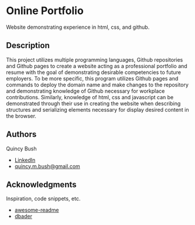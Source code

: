 # Online Portfolio 

 Website demonstrating experience in html, css, and github.

## Description
This project utilizes multiple programming languages, Github repositories and Github pages to create a website acting as a professional portfolio and resume with the goal of demonstrating desirable competencies to future employers.
To be more specific, this program utilizes Github pages and commands to deploy the domain name and make changes to the repository and demonstrating knowledge of Github necessary for workplace contributions. Similarly, knowledge of html, css and javascript can be demonstrated through their use in creating the website when describing structures and serializing elements necessary for display desired content in the browser.



## Authors

Quincy Bush


 * [LinkedIn](https://www.linkedin.com/in/quincy-bush/)
 * quincy.m.bush@gmail.com



## Acknowledgments

Inspiration, code snippets, etc.
* [awesome-readme](https://github.com/matiassingers/awesome-readme)
* [dbader](https://github.com/dbader/readme-template)

